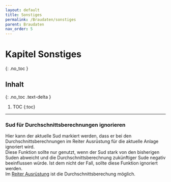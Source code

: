 ```yaml
---
layout: default
title: Sonstiges
permalink: /Braudaten/sonstiges
parent: Braudaten
nav_order: 5
---
```


# Kapitel Sonstiges
{: .no_toc }

## Inhalt
{: .no_toc .text-delta }

1. TOC
{:toc}

---

### Sud für Durchschnittsberechnungen ignorieren
Hier kann der aktuelle Sud markiert werden, dass er bei den Durchschnittsberechnungen im Reiter Ausrüstung für die aktuelle Anlage ignoriert wird.  
Diese Funktion sollte nur genutzt, wenn der Sud stark von den bisherigen Suden abweicht und die Durchschnittsberechnung zukünftiger Sude negativ beeinflussen würde. Ist dem nicht der Fall, sollte diese Funktion ignoriert werden.  
Im [Reiter Ausrüstung](/kbh-glossar/Ausrüstung/) ist die Durchschnittsberechung möglich.